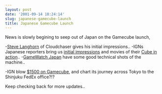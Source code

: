 ```yaml
---
layout: post
date: '2001-09-14 18:24:14'
slug: japanese-gamecube-launch
title: Japanese Gamecube Launch
---
```


News is slowly begining to seep out of Japan on the Gamecube launch,

-[Steve Langhorn](http://nintendo.cloudchaser.com/news/index.php?view=42) of Cloudchaser gives his initial impressions..
-IGNs Japanese reporters bring us [initial impressions](http://cube.ign.com/news/38283.html) and movies of their [Cube in action](http://cube.ign.com/news/38306.html)..
-[GameWatch Japan](http://www.watch.impress.co.jp/game/docs/20010914/gc_1st.htm) have some good technical shots of the machine..

-IGN blow [$1500 on Gamecube](http://cube.ign.com/news/38314.html), and chart its journey across Tokyo to the Shinjuku FedEx office?!?

Keep checking back for more updates..